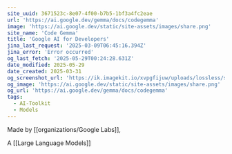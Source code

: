 ```yaml
---
site_uuid: 3671523c-8e07-4f00-b7b5-1bf3a4fc2eae
url: 'https://ai.google.dev/gemma/docs/codegemma'
image: 'https://ai.google.dev/static/site-assets/images/share.png'
site_name: 'Code Gemma'
title: 'Google AI for Developers'
jina_last_request: '2025-03-09T06:45:16.394Z'
jina_error: 'Error occurred'
og_last_fetch: '2025-05-29T00:24:28.631Z'
date_modified: 2025-05-29
date_created: 2025-03-31
og_screenshot_url: 'https://ik.imagekit.io/xvpgfijuw/uploads/lossless/screenshots/20250529_Gemma_og_screenshot.jpeg'
og_image: 'https://ai.google.dev/static/site-assets/images/share.png'
og_url: 'https://ai.google.dev/gemma/docs/codegemma'
tags:
  - AI-Toolkit
  - Models
---
```


Made by [[organizations/Google Labs]],

A [[Large Language Models]]